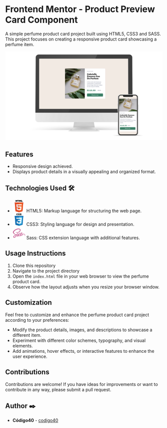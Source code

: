 # Frontend Mentor - Product Preview Card Component

A simple perfume product card project built using HTML5, CSS3 and SASS. This project focuses on creating a responsive product card showcasing a perfume item. 

![Perfume Product Card Project Preview](./images/Product%20Preview%20Component.png)

## Features

- Responsive design achieved.
- Displays product details in a visually appealing and organized format.

## Technologies Used 🛠️

- <img src="https://raw.githubusercontent.com/devicons/devicon/master/icons/html5/html5-original-wordmark.svg" alt="html5" width="40" height="40"/> HTML5: Markup language for structuring the web page.
- <img src="https://raw.githubusercontent.com/devicons/devicon/master/icons/css3/css3-original-wordmark.svg" alt="css3" width="40" height="40"/> CSS3: Styling language for design and presentation.
- <img src="https://raw.githubusercontent.com/devicons/devicon/master/icons/sass/sass-original.svg" alt="sass" width="40" height="40"/> Sass: CSS extension language with additional features.

## Usage Instructions

1. Clone this repository 
2. Navigate to the project directory
3. Open the `index.html` file in your web browser to view the perfume product card.
4. Observe how the layout adjusts when you resize your browser window.

## Customization

Feel free to customize and enhance the perfume product card project according to your preferences:

- Modify the product details, images, and descriptions to showcase a different item.
- Experiment with different color schemes, typography, and visual elements.
- Add animations, hover effects, or interactive features to enhance the user experience.

## Contributions

Contributions are welcome! If you have ideas for improvements or want to contribute in any way, please submit a pull request.

## Author ✒️

- **Código40** - [codigo40](https://github.com/codigo40)

